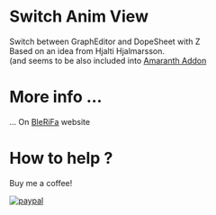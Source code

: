 # Switch Anim View

Switch between GraphEditor and DopeSheet with Z  
Based on an idea from Hjalti Hjalmarsson.  
(and seems to be also included into [Amaranth Addon](http://pablovazquez.org/amaranth/)

# More info ...
... On [BleRiFa](http://blerifa.com/tools/SwitchAnimView/) website

# How to help ?
Buy me a coffee!  

[![paypal](https://www.paypalobjects.com/en_US/i/btn/btn_donateCC_LG.gif)](https://www.paypal.com/cgi-bin/webscr?cmd=_s-xclick&hosted_button_id=VTKPLVRP3VV7J)
